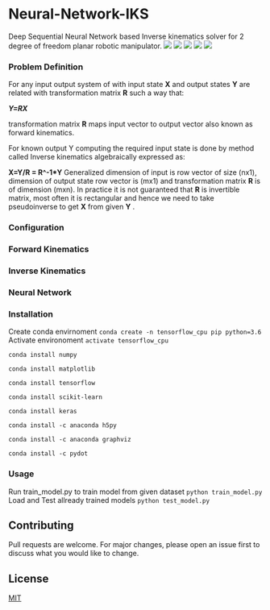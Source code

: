 # Neural-Network-IKS
Deep Sequential Neural Network based Inverse kinematics solver for 2 degree of freedom planar robotic manipulator. 
![](https://img.shields.io/github/stars/siddharthdeore/Neural-Network-IKS.svg) ![](https://img.shields.io/github/forks/siddharthdeore/Neural-Network-IKS.svg) ![](https://img.shields.io/github/tag/siddharthdeore/Neural-Network-IKS.svg) ![](https://img.shields.io/github/release/siddharthdeore/Neural-Network-IKS.svg) ![](https://img.shields.io/github/issues/siddharthdeore/Neural-Network-IKS.svg)

### Problem Definition

For any input output system of with input state **X** and output states **Y** are related with transformation matrix **R** such a way that:

***Y=RX*** 

transformation matrix **R** maps input vector to output vector also known as forward kinematics.



For known output Y computing the required input state is done by method called Inverse kinematics algebraically expressed as:

**X=Y/R = R^-1\*Y** 
Generalized dimension of input is row vector of size (nx1), dimension of output state row vector is (mx1) and transformation matrix **R** is of dimension (mxn). In practice it is not guaranteed that **R** is invertible matrix, most often it is rectangular and hence we need to take pseudoinverse to get **X** from given **Y** .

### Configuration 
### Forward Kinematics 
### Inverse Kinematics
### Neural Network
### Installation
Create conda envirnoment
```conda create -n tensorflow_cpu pip python=3.6```
Activate environoment
```activate tensorflow_cpu```

```conda install numpy```

```conda install matplotlib```

```conda install tensorflow```

```conda install scikit-learn```

```conda install keras```

```conda install -c anaconda h5py ```

```conda install -c anaconda graphviz```

```conda install -c pydot```

### Usage
Run train_model.py to train model from given dataset
```python train_model.py```
Load and Test allready trained models
```python test_model.py```
## Contributing
Pull requests are welcome. For major changes, please open an issue first to discuss what you would like to change.
## License
[MIT](https://choosealicense.com/licenses/mit/)
